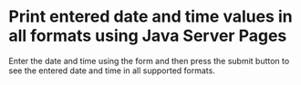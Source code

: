 # Print entered date and time values in all formats using Java Server Pages 
Enter the date and time using the form and then press the submit button to see the entered date and time in all supported formats.
